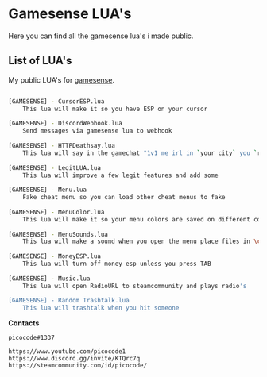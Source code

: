 # Gamesense LUA's

Here you can find all the gamesense lua's i made public.

## List of LUA's

My public LUA's for [gamesense](https://gamesense.pub/forums/).

```bash

[GAMESENSE] - CursorESP.lua
	This lua will make it so you have ESP on your cursor
	
[GAMESENSE] - DiscordWebhook.lua
	Send messages via gamesense lua to webhook
	
[GAMESENSE] - HTTPDeathsay.lua
	This lua will say in the gamechat "1v1 me irl in `your city` you `random curseword`"
	
[GAMESENSE] - LegitLUA.lua
	This lua will improve a few legit features and add some
	
[GAMESENSE] - Menu.lua
	Fake cheat menu so you can load other cheat menus to fake
	
[GAMESENSE] - MenuColor.lua
	This lua will make it so your menu colors are saved on different configs.
	
[GAMESENSE] - MenuSounds.lua
	This lua will make a sound when you open the menu place files in \csgo\sound
	
[GAMESENSE] - MoneyESP.lua
	This lua will turn off money esp unless you press TAB
	
[GAMESENSE] - Music.lua
	This lua will open RadioURL to steamcommunity and plays radio's
	
[GAMESENSE] - Random Trashtalk.lua
	This lua will trashtalk when you hit someone
```


**Contacts**

	picocode#1337
	
	https://www.youtube.com/picocode1
	https://www.discord.gg/invite/KTQrc7q
	https://steamcommunity.com/id/picocode/
